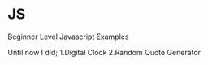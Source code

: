 # JS
 Beginner Level Javascript Examples

 Until now I did;
    1.Digital Clock
    2.Random Quote Generator
